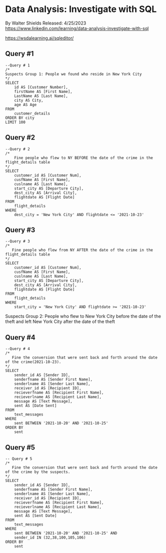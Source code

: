 # Data Analysis: Investigate with SQL
By Walter Shields Released: 4/25/2023
https://www.linkedin.com/learning/data-analysis-investigate-with-sql

https://wsdalearning.ai/sqleditor/


## Query #1
```
--Query # 1
/*
Suspects Group 1: People we found who reside in New York City
*/
SELECT
    id AS [Customer Number],
    firstName AS [First Name],
    LastName AS [Last Name],
    city AS City,
    age AS Age
FROM
    customer_details
ORDER BY city
LIMIT 100
```

## Query #2
```
--Query # 2
/*
    Fine people who flew to NY BEFORE the date of the crime in the flight_details table
*/
SELECT
    customer_id AS [Customer Num],
    cusfName AS [First Name],
    cuslname AS [Last Name],
    start_city AS [Departure City],
    dest_city AS [Arrival City],
    flightdate AS [Flight Date]
FROM
    flight_details
WHERE
    dest_city = 'New York City' AND flightdate <= '2021-10-23'
```

## Query #3
```
--Query # 3
/*
   Fine people who flew from NY AFTER the date of the crime in the flight_details table
*/
SELECT
    customer_id AS [Customer Num],
    cusfName AS [First Name],
    cuslname AS [Last Name],
    start_city AS [Departure City],
    dest_city AS [Arrival City],
    flightdate AS [Flight Date]
FROM
    flight_details
WHERE
    start_city = 'New York City' AND flightdate >= '2021-10-23'
```

Suspects Group 2: People who flew to New York City before the date of the theft and left New York City after the date of the theft


## Query #4
```
--Query # 4
/*
   Fine the conversion that were sent back and forth around the date of the crime(2021-10-23).
*/
SELECT
    sender_id AS [Sender ID],
    senderfname AS [Sender First Name],
    senderlname AS [Sender Last Name],
    receiver_id AS [Recipient ID],
    recieverfname AS [Recipient First Name],
    recieverlname AS [Recipient Last Name],
    message AS [Text Message],
    sent AS [Date Sent]
FROM
    text_messages
WHERE
    sent BETWEEN '2021-10-20' AND '2021-10-25'
ORDER BY
    sent
```

## Query #5
```
-- Query # 5
/*
   Fine the conversion that were sent back and forth around the date of the crime by the suspects.
*/
SELECT
    sender_id AS [Sender ID],
    senderfname AS [Sender First Name],
    senderlname AS [Sender Last Name],
    receiver_id AS [Recipient ID],
    recieverfname AS [Recipient First Name],
    recieverlname AS [Recipient Last Name],
    message AS [Text Message],
    sent AS [Sent Date]
FROM
    text_messages
WHERE
    sent BETWEEN '2021-10-20' AND '2021-10-25' AND
    sender_id IN (32,38,100,105,106)
ORDER BY
    sent
```
